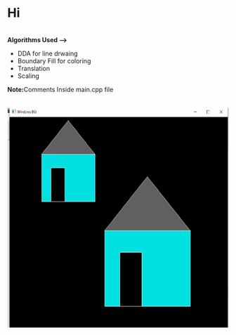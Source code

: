 <h1>Hi</h1><br>
<b>Algorithms Used --> </b> 
  <ul> 
    <li>DDA for line drwaing</li>
    <li>Boundary Fill for coloring</li>
    <li> Translation </li>
    <li> Scaling </li>
  </ul>
  <b>Note:</b>Comments Inside main.cpp file
  <br>
  <br>
  <br>
<img src="https://github.com/r-sajal/Computer-Graphics/blob/main/Translated%20Hut/Screenshot%20(340).png" height = "500px" width="800px">
